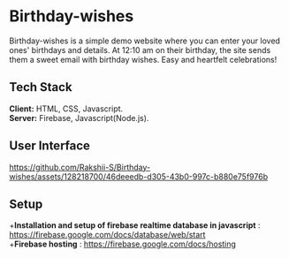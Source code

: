 # Birthday-wishes
Birthday-wishes is a simple demo website where you can enter your loved ones' birthdays and details. At 12:10 am on their birthday, the site sends them a sweet email with birthday wishes. Easy and heartfelt celebrations!

## Tech Stack
**Client:** HTML, CSS, Javascript. <br>
**Server:** Firebase, Javascript(Node.js). 

## User Interface

https://github.com/Rakshii-S/Birthday-wishes/assets/128218700/46deeedb-d305-43b0-997c-b880e75f976b

## Setup
+**Installation and setup of firebase realtime database in javascript** : https://firebase.google.com/docs/database/web/start <br>
+**Firebase hosting** : https://firebase.google.com/docs/hosting
